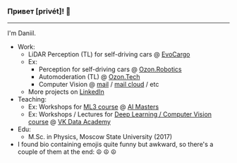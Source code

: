 ### Привет [privét]! 👋
---

I'm Daniil. 

* Work:
  * LiDAR Perception (TL) for self-driving cars @ [EvoCargo](https://evocargo.com)
  * Ex: 
    * Perception for self-driving cars @ [Ozon.Robotics](https://ozon.dev/)
    * Automoderation (TL) @ [Ozon.Tech](https://ozon.dev/)
    * Computer Vision @ [mail](https://mail.ru/) / [mail cloud](https://cloud.mail.ru) / etc
  * More projects on [LinkedIn](https://www.linkedin.com/in/lysukhin/)
* Teaching:
  * Ex: Workshops for [ML3 course](https://github.com/lysukhin/ai-masters-ml3-seminars) @ [AI Masters](https://aimasters.ru/ml3)
  * Ex: Workshops / Lectures for [Deep Learning / Computer Vision course](https://github.com/lysukhin/vk-academy-dl-cv) @ [VK Data Academy](https://data.vk.company/)
* Edu:
  * M.Sc. in Physics, Moscow State University (2017)
* I found bio containing emojis quite funny but awkward, so there's a couple of them at the end: ☮️ ☮️ ☮️

